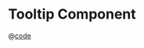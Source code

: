 # Tooltip Component

<script setup>
import Tooltip from '../../../../../components/tooltip/Tooltip.doc.tsx'
</script>

<Tooltip></Tooltip>

@[code](../../../.vuepress/components/tooltip/Tooltip.tsx)